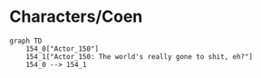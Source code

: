# Characters/Coen


```mermaid
graph TD
    154_0["Actor_150"]
    154_1["Actor_150: The world's really gone to shit, eh?"]
    154_0 --> 154_1
```